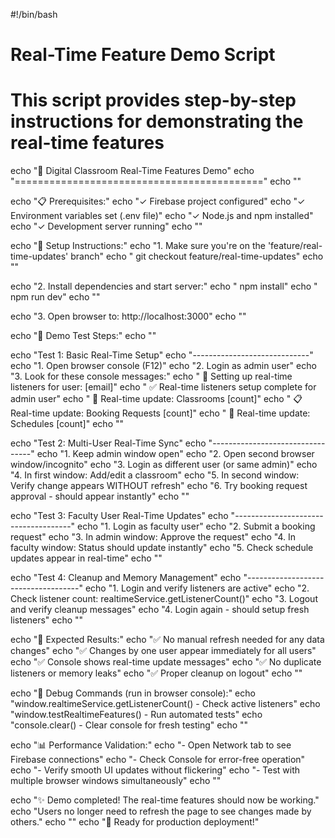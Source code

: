 #!/bin/bash

# Real-Time Feature Demo Script
# This script provides step-by-step instructions for demonstrating the real-time features

echo "🚀 Digital Classroom Real-Time Features Demo"
echo "==========================================="
echo ""

echo "📋 Prerequisites:"
echo "✓ Firebase project configured"
echo "✓ Environment variables set (.env file)"
echo "✓ Node.js and npm installed"
echo "✓ Development server running"
echo ""

echo "🔧 Setup Instructions:"
echo "1. Make sure you're on the 'feature/real-time-updates' branch"
echo "   git checkout feature/real-time-updates"
echo ""

echo "2. Install dependencies and start server:"
echo "   npm install"
echo "   npm run dev"
echo ""

echo "3. Open browser to: http://localhost:3000"
echo ""

echo "🧪 Demo Test Steps:"
echo ""

echo "Test 1: Basic Real-Time Setup"
echo "-----------------------------"
echo "1. Open browser console (F12)"
echo "2. Login as admin user"
echo "3. Look for these console messages:"
echo "   🔄 Setting up real-time listeners for user: [email]"
echo "   ✅ Real-time listeners setup complete for admin user"
echo "   📍 Real-time update: Classrooms [count]"
echo "   📋 Real-time update: Booking Requests [count]"
echo "   📅 Real-time update: Schedules [count]"
echo ""

echo "Test 2: Multi-User Real-Time Sync"
echo "---------------------------------"
echo "1. Keep admin window open"
echo "2. Open second browser window/incognito"
echo "3. Login as different user (or same admin)"
echo "4. In first window: Add/edit a classroom"
echo "5. In second window: Verify change appears WITHOUT refresh"
echo "6. Try booking request approval - should appear instantly"
echo ""

echo "Test 3: Faculty User Real-Time Updates"
echo "-------------------------------------"
echo "1. Login as faculty user"
echo "2. Submit a booking request"
echo "3. In admin window: Approve the request"
echo "4. In faculty window: Status should update instantly"
echo "5. Check schedule updates appear in real-time"
echo ""

echo "Test 4: Cleanup and Memory Management"
echo "------------------------------------"
echo "1. Login and verify listeners are active"
echo "2. Check listener count: realtimeService.getListenerCount()"
echo "3. Logout and verify cleanup messages"
echo "4. Login again - should setup fresh listeners"
echo ""

echo "🎯 Expected Results:"
echo "✅ No manual refresh needed for any data changes"
echo "✅ Changes by one user appear immediately for all users"
echo "✅ Console shows real-time update messages"
echo "✅ No duplicate listeners or memory leaks"
echo "✅ Proper cleanup on logout"
echo ""

echo "🐛 Debug Commands (run in browser console):"
echo "window.realtimeService.getListenerCount() - Check active listeners"
echo "window.testRealtimeFeatures() - Run automated tests"
echo "console.clear() - Clear console for fresh testing"
echo ""

echo "📊 Performance Validation:"
echo "- Open Network tab to see Firebase connections"
echo "- Check Console for error-free operation"
echo "- Verify smooth UI updates without flickering"
echo "- Test with multiple browser windows simultaneously"
echo ""

echo "✨ Demo completed! The real-time features should now be working."
echo "Users no longer need to refresh the page to see changes made by others."
echo ""
echo "🚀 Ready for production deployment!"